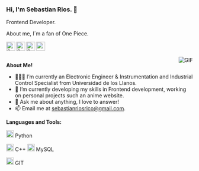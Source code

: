 ### Hi, I'm Sebastian Rios. 👋

Frontend Developer.

About me, I´m a fan of One Piece.

<img width="24px" src="https://png.pngtree.com/png-clipart/20190813/ourlarge/pngtree-straw-hat-anime-one-piece-luffy-art-png-png-image_1691104.jpg">

<a href="https://www.linkedin.com/in/sebastianriosrico/">
  <img align="left" alt="Sebastian's LinkedIn" width="24px" src="https://img.icons8.com/nolan/96/linkedin.png" />
</a>
<a href="https://www.instagram.com/sebastianriosrico/">
  <img align="left" alt="Sebastian's Instagram" width="24px" src="https://img.icons8.com/nolan/96/instagram-new.png" />
</a>
<a href="https://twitter.com/sebasrios977">
  <img align="left" alt="Sebastian's Twitter" width="24px" src="https://img.icons8.com/nolan/96/twitter.png" />
</a>




<br />
<br />


 

  <img align="right" alt="GIF" src="https://media.giphy.com/media/LmNwrBhejkK9EFP504/giphy.gif" />

**About Me!**

- 👨🏽‍💻 I’m currently an Electronic Engineer & Instrumentation and Industrial Control Specialist from Universidad de los Llanos.
- 🌱 I’m currently developing my skills in Frontend development, working on personal projects such an anime website. 
- 💬 Ask me about anything, I love to answer!
- 📫 Email me at [sebastianriosrico@gmail.com](mailto:sebastianriosrico@gmail.com).



**Languages and Tools:**  


<code><img height="20" src="https://img.icons8.com/nolan/96/python.png"></code> Python

<code><img height="20" src="https://img.icons8.com/nolan/96/c-plus-plus.png"></code> C++
<code><img height="20" src="https://img.icons8.com/nolan/96/sql.png"></code> MySQL

<code><img height="20" src="https://img.icons8.com/nolan/96/git.png"></code> GIT

<!--
**sebasrios977/sebasrios977** is a ✨ _special_ ✨ repository because its `README.md` (this file) appears on your GitHub profile.

Here are some ideas to get you started:

- 🔭 I’m currently working on ...
- 🌱 I’m currently learning ...
- 👯 I’m looking to collaborate on ...
- 🤔 I’m looking for help with ...
- 💬 Ask me about ...
- 📫 How to reach me: ...
- 😄 Pronouns: ...
- ⚡ Fun fact: ...
-->
